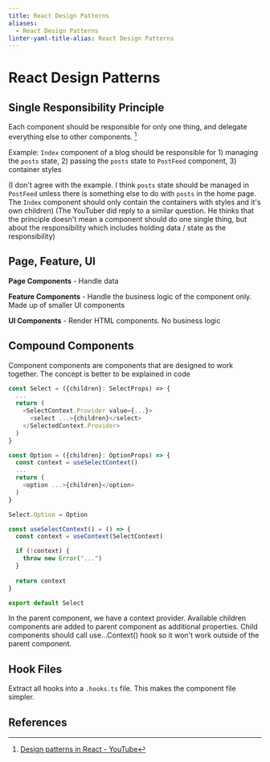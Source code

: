 ```yaml
---
title: React Design Patterns
aliases:
  - React Design Patterns
linter-yaml-title-alias: React Design Patterns
---
```


# React Design Patterns

## Single Responsibility Principle

Each component should be responsible for only one thing, and delegate everything else to other components. [^1]

Example: `Index` component of a blog should be responsible for 1) managing the `posts` state, 2) passing the `posts` state to `PostFeed` component, 3) container styles

(I don't agree with the example. I think `posts` state should be managed in `PostFeed` unless there is something else to do with `posts` in the home page. The `Index` component should only contain the containers with styles and it's own children) (The YouTuber did reply to a similar question. He thinks that the principle doesn't mean a component should do one single thing, but about the responsibility which includes holding data / state as the responsibility)

## Page, Feature, UI

**Page Components** - Handle data

**Feature Components** - Handle the business logic of the component only. Made up of smaller UI components

**UI Components** - Render HTML components. No business logic

## Compound Components

Component components are components that are designed to work together. The concept is better to be explained in code

```typescript
const Select = ({children}: SelectProps) => {
  ...
  return (
    <SelectContext.Provider value={...}>
      <select ...>{children}</select>
    </SelectedContext.Provider>
  )
}

const Option = ({children}: OptionProps) => {
  const context = useSelectContext()
  ...
  return (
	<option ...>{children}</option>
  )
}

Select.Option = Option

const useSelectContext() = () => {
  const context = useContext(SelectContext)

  if (!context) {
	throw new Error("...")
  }
  
  return context
}

export default Select
```

In the parent component, we have a context provider. Available children components are added to parent component as additional properties. Child components should call use...Context() hook so it won't work outside of the parent component.

## Hook Files

Extract all hooks into a `.hooks.ts` file. This makes the component file simpler.

## References

[^1]: [Design patterns in React - YouTube](https://www.youtube.com/watch?v=MdvzlDIdQ0o)
